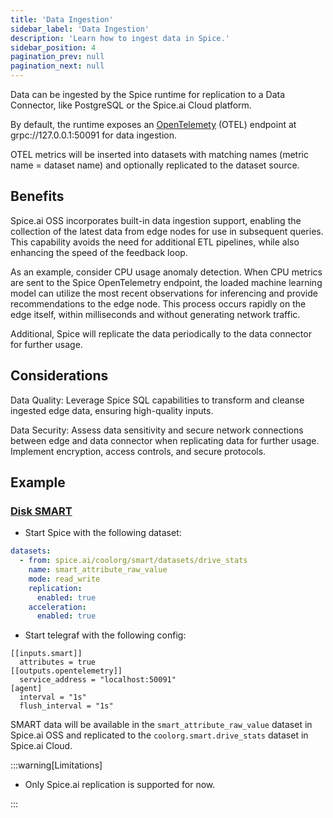 ```yaml
---
title: 'Data Ingestion'
sidebar_label: 'Data Ingestion'
description: 'Learn how to ingest data in Spice.'
sidebar_position: 4
pagination_prev: null
pagination_next: null
---
```



Data can be ingested by the Spice runtime for replication to a Data Connector, like PostgreSQL or the Spice.ai Cloud platform.

By default, the runtime exposes an [OpenTelemety](https://opentelemetry.io) (OTEL) endpoint at grpc://127.0.0.1:50091 for data ingestion.

OTEL metrics will be inserted into datasets with matching names (metric name = dataset name) and optionally replicated to the dataset source.

## Benefits

Spice.ai OSS incorporates built-in data ingestion support, enabling the collection of the latest data from edge nodes for use in subsequent queries. This capability avoids the need for additional ETL pipelines, while also enhancing the speed of the feedback loop.

As an example, consider CPU usage anomaly detection. When CPU metrics are sent to the Spice OpenTelemetry endpoint, the loaded machine learning model can utilize the most recent observations for inferencing and provide recommendations to the edge node. This process occurs rapidly on the edge itself, within milliseconds and without generating network traffic.

Additional, Spice will replicate the data periodically to the data connector for further usage.

## Considerations

Data Quality: Leverage Spice SQL capabilities to transform and cleanse ingested edge data, ensuring high-quality inputs.

Data Security: Assess data sensitivity and secure network connections between edge and data connector when replicating data for further usage. Implement encryption, access controls, and secure protocols.

## Example

### [Disk SMART](https://en.wikipedia.org/wiki/Self-Monitoring,_Analysis_and_Reporting_Technology)

- Start Spice with the following dataset:

```yaml
datasets:
  - from: spice.ai/coolorg/smart/datasets/drive_stats
    name: smart_attribute_raw_value
    mode: read_write
    replication:
      enabled: true
    acceleration:
      enabled: true
```

- Start telegraf with the following config:

```
[[inputs.smart]]
  attributes = true
[[outputs.opentelemetry]]
  service_address = "localhost:50091"
[agent]
  interval = "1s"
  flush_interval = "1s"
```

SMART data will be available in the `smart_attribute_raw_value` dataset in Spice.ai OSS and replicated to the `coolorg.smart.drive_stats` dataset in Spice.ai Cloud.

:::warning[Limitations]

- Only Spice.ai replication is supported for now.

:::